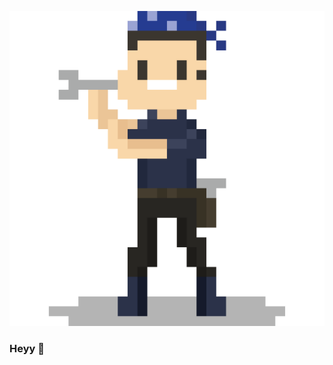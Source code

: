 ![Imagen portada](img/pixel.png)
### Heyy 👋

<!--
**Marietuno/Marietuno** is a ✨ _special_ ✨ repository because its `README.md` (this file) appears on your GitHub profile.
I´m there learning how to use GitHub 

-->
